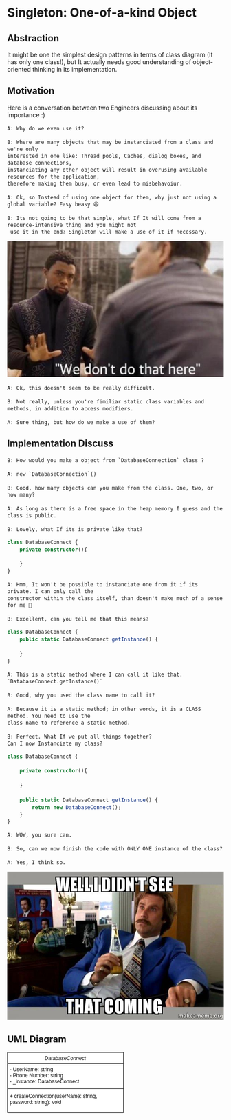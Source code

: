 # Singleton: One-of-a-kind Object

## Abstraction
It might be one the simplest design patterns in terms of class diagram (It has only one class!), but It actually needs good understanding of object-oriented thinking in its implementation.

## Motivation
Here is a conversation between two Engineers discussing about its importance :)
    
    
    A: Why do we even use it?

    B: Where are many objects that may be instanciated from a class and we're only 
    interested in one like: Thread pools, Caches, dialog boxes, and database connections, 
    instanciating any other object will result in overusing available resources for the application, 
    therefore making them busy, or even lead to misbehavoiur.

    A: Ok, so Instead of using one object for them, why just not using a global variable? Easy beasy 😃

    B: Its not going to be that simple, what If It will come from a resource-intensive thing and you might not
     use it in the end? Singleton will make a use of it if necessary.

![We don't do that here](img/RUdPyQP.jpg)

    A: Ok, this doesn't seem to be really difficult.

    B: Not really, unless you're fimiliar static class variables and methods, in addition to access modifiers.

    A: Sure thing, but how do we make a use of them?

## Implementation Discuss

    B: How would you make a object from `DatabaseConnection` class ?

    A: new `DatabaseConnection`()

    B: Good, how many objects can you make from the class. One, two, or how many?

    A: As long as there is a free space in the heap memory I guess and the class is public.

    B: Lovely, what If its is private like that?

```typescript
class DatabaseConnect {
    private constructor(){

    }
}
```

    A: Hmm, It won't be possible to instanciate one from it if its private. I can only call the 
    constructor within the class itself, than doesn't make much of a sense for me 🤕
    
    B: Excellent, can you tell me that this means?

```typescript
class DatabaseConnect {
    public static DatabaseConnect getInstance() {

    }
}
```
    A: This is a static method where I can call it like that. `DatabaseConnect.getInstance()`

    B: Good, why you used the class name to call it?

    A: Because it is a static method; in other words, it is a CLASS method. You need to use the 
    class name to reference a static method.

    B: Perfect. What If we put all things together? 
    Can I now Instanciate my class?

```typescript
class DatabaseConnect {

    private constructor(){

    }

    public static DatabaseConnect getInstance() {
        return new DatabaseConnect();
    }
}
```
    A: WOW, you sure can.

    B: So, can we now finish the code with ONLY ONE instance of the class?

    A: Yes, I think so.

![I didn't see that coming](img/well-i-didnt-no36b1.jpg)


## UML Diagram

![UML diagram](img/singleton-diagram.png)
